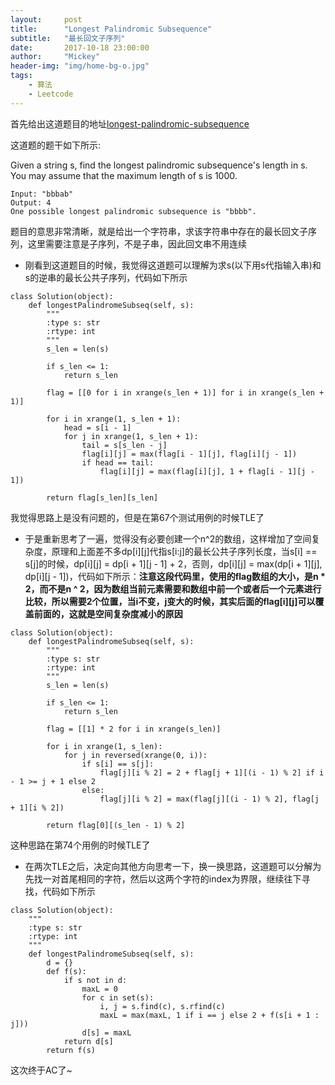 ```yaml
---
layout:     post
title:      "Longest Palindromic Subsequence"
subtitle:   "最长回文子序列"
date:       2017-10-18 23:00:00
author:     "Mickey"
header-img: "img/home-bg-o.jpg"
tags:
    - 算法
    - Leetcode
---
```


首先给出这道题目的地址[longest-palindromic-subsequence](https://leetcode.com/problems/longest-palindromic-subsequence/)

这道题的题干如下所示:

Given a string s, find the longest palindromic subsequence's length in s. You may assume that the maximum length of s is 1000.

```
Input: "bbbab"
Output: 4
One possible longest palindromic subsequence is "bbbb".
```

题目的意思非常清晰，就是给出一个字符串，求该字符串中存在的最长回文子序列，这里需要注意是子序列，不是子串，因此回文串不用连续

* 刚看到这道题目的时候，我觉得这道题可以理解为求s(以下用s代指输入串)和s的逆串的最长公共子序列，代码如下所示

```
class Solution(object):
    def longestPalindromeSubseq(self, s):
        """
        :type s: str
        :rtype: int
        """
        s_len = len(s)
        
        if s_len <= 1:
            return s_len
        
        flag = [[0 for i in xrange(s_len + 1)] for i in xrange(s_len + 1)]
        
        for i in xrange(1, s_len + 1):
            head = s[i - 1]
            for j in xrange(1, s_len + 1):
                tail = s[s_len - j]
                flag[i][j] = max(flag[i - 1][j], flag[i][j - 1])
                if head == tail:
                    flag[i][j] = max(flag[i][j], 1 + flag[i - 1][j - 1])
                    
        return flag[s_len][s_len]
```

我觉得思路上是没有问题的，但是在第67个测试用例的时候TLE了

* 于是重新思考了一遍，觉得没有必要创建一个n^2的数组，这样增加了空间复杂度，原理和上面差不多dp[i][j]代指s[i:j]的最长公共子序列长度，当s[i] == s[j]的时候，dp[i][j] = dp[i + 1][j - 1] + 2，否则，dp[i][j] = max(dp[i + 1][j], dp[i][j - 1])，代码如下所示：<b>注意这段代码里，使用的flag数组的大小，是n * 2，而不是n ^ 2，因为数组当前元素需要和数组中前一个或者后一个元素进行比较，所以需要2个位置，当i不变，j变大的时候，其实后面的flag[i][j]可以覆盖前面的，这就是空间复杂度减小的原因</b>

```
class Solution(object):
    def longestPalindromeSubseq(self, s):
        """
        :type s: str
        :rtype: int
        """
        s_len = len(s)
        
        if s_len <= 1:
            return s_len
        
        flag = [[1] * 2 for i in xrange(s_len)]
        
        for i in xrange(1, s_len):
            for j in reversed(xrange(0, i)):
                if s[i] == s[j]:
                    flag[j][i % 2] = 2 + flag[j + 1][(i - 1) % 2] if i - 1 >= j + 1 else 2
                else:
                    flag[j][i % 2] = max(flag[j][(i - 1) % 2], flag[j + 1][i % 2])
        
        return flag[0][(s_len - 1) % 2]
```

这种思路在第74个用例的时候TLE了

* 在两次TLE之后，决定向其他方向思考一下，换一换思路，这道题可以分解为先找一对首尾相同的字符，然后以这两个字符的index为界限，继续往下寻找，代码如下所示

```
class Solution(object):
    """
    :type s: str
    :rtype: int
    """
    def longestPalindromeSubseq(self, s):
        d = {}
        def f(s):
            if s not in d:
                maxL = 0    
                for c in set(s):
                    i, j = s.find(c), s.rfind(c)
                    maxL = max(maxL, 1 if i == j else 2 + f(s[i + 1 : j]))
                d[s] = maxL
            return d[s]
        return f(s)
```

这次终于AC了~